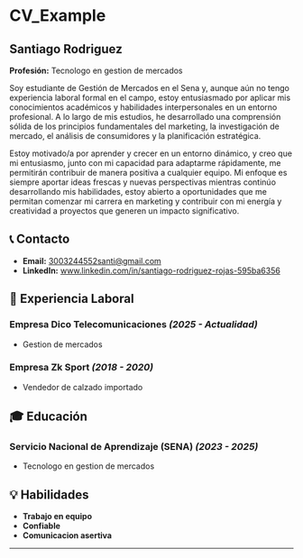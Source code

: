 # CV_Example


## Santiago Rodriguez
**Profesión:** Tecnologo en gestion de mercados

Soy estudiante de Gestión de Mercados en el Sena y, aunque aún no tengo experiencia laboral formal en el campo, estoy entusiasmado por aplicar mis conocimientos académicos y habilidades interpersonales en un entorno profesional. A lo largo de mis estudios, he desarrollado una comprensión sólida de los principios fundamentales del marketing, la investigación de mercado, el análisis de consumidores y la planificación estratégica.

Estoy motivado/a por aprender y crecer en un entorno dinámico, y creo que mi entusiasmo, junto con mi capacidad para adaptarme rápidamente, me permitirán contribuir de manera positiva a cualquier equipo. Mi enfoque es siempre aportar ideas frescas y nuevas perspectivas mientras continúo desarrollando mis habilidades, estoy abierto a oportunidades que me permitan comenzar mi carrera  en marketing y contribuir con mi energía y creatividad a proyectos que generen un impacto significativo.

## 📞 Contacto

- **Email:** [3003244552santi@gmail.com](Mailto:3003244552santi@gmail.com)
- **LinkedIn:** www.linkedin.com/in/santiago-rodriguez-rojas-595ba6356

## 🏢 Experiencia Laboral
### **Empresa Dico Telecomunicaciones** _(2025 - Actualidad)_
- Gestion de mercados

### **Empresa Zk Sport** _(2018 - 2020)_
- Vendedor de calzado importado

## 🎓 Educación
### **Servicio Nacional de Aprendizaje (SENA)** _(2023 - 2025)_
- Tecnologo en gestion de mercados

## 💡 Habilidades
- **Trabajo en equipo**
- **Confiable**
- **Comunicacion asertiva**

---




